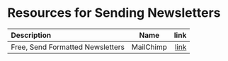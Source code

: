 Resources for Sending Newsletters
=================================

| Description | Name | link |
| :--- | :---: | ---: |
| Free, Send Formatted Newsletters | MailChimp | [link](https://login.mailchimp.com/signup?) |
